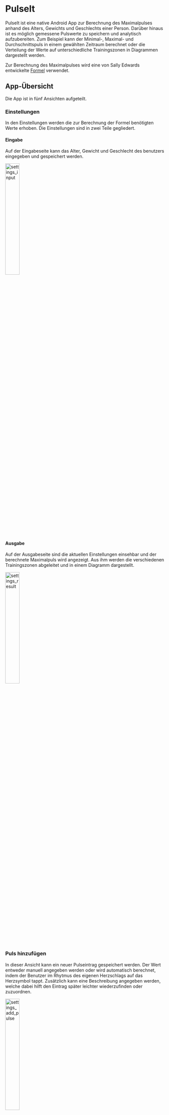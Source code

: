 # PulseIt

PulseIt ist eine native Android App zur Berechnung des Maximalpulses anhand des Alters, Gewichts und Geschlechts einer Person.
Darüber hinaus ist es möglich gemessene Pulswerte zu speichern und analytisch aufzubereiten. Zum Beispiel kann der Minimal-, Maximal- und Durchschnittspuls in einem gewählten Zeitraum berechnet oder die Verteilung der Werte auf unterschiedliche Trainingszonen in Diagrammen dargestellt werden.

Zur Berechnung des Maximalpulses wird eine von Sally Edwards entwickelte [Formel](https://de.wikipedia.org/wiki/Maximalpuls#Sally_Edwards) verwendet.

## App-Übersicht

Die App ist in fünf Ansichten aufgeteilt.

### Einstellungen

In den Einstellungen werden die zur Berechnung der Formel benötigten Werte erhoben. Die Einstellungen sind in zwei Teile gegliedert.

#### Eingabe

Auf der Eingabeseite kann das Alter, Gewicht und Geschlecht des benutzers eingegeben und gespeichert werden.

<img alt="settings_input" src="./screenshots/screenshot_settings_input.jpg" width="30%">

#### Ausgabe

Auf der Ausgabeseite sind die aktuellen Einstellungen einsehbar und der berechnete Maximalpuls wird angezeigt. Aus ihm werden die verschiedenen Trainingszonen abgeleitet und in einem Diagramm dargestellt.

<img alt="settings_result" src="./screenshots/screenshot_settings_result.jpg" width="30%">

### Puls hinzufügen

In dieser Ansicht kann ein neuer Pulseintrag gespeichert werden. Der Wert entweder manuell angegeben werden oder wird automatisch berechnet, indem der Benutzer im Rhytmus des eigenen Herzschlags auf das Herzsymbol tappt. Zusätzlich kann eine Beschreibung angegeben werden, welche dabei hilft den Eintrag später leichter wiederzufinden oder zuzuordnen.

<img alt="settings_add_pulse" src="./screenshots/screenshot_add_pulse.jpg" width="30%">

### Verlauf

Im Verlauf befindet sich eine Übersicht aller gespeicherten Pulseinträge nach Datum sortiert. Über das Lupensymbol kann nach dem Beschreibungstext eines Eintrags gesucht werden. Zum Löschen eines Eintrags kann dieser nach links gewischt werden. Der Löschvorgang kann im Anschluss kurzzeitig rückgängig gemacht werden.

<img alt="settings_history" src="./screenshots/screenshot_history.jpg" width="30%">

#### Details

Wird ein Eintrag angetippt öffnet sich eine Detailansicht in der die zum Puls zugehörigen Einstellungen und Einteilung in die Trainingszonen angezeigt werden. Per Tap auf das Teilen-Symbol kann die Detailansicht als Bild in anderen Apps geteilt werden.

<img alt="settings_details" src="./screenshots/screenshot_details.jpg" width="30%">

### Analyse

In der Analyseansicht werden der Minimal-, Maximal- und Durchschnittspuls in einem ausgewählten Zeitraum berechnet. Zudem ist die Verteilung der Pulseinträge auf die verschiedenen Trainingszonen in einem Tortendiagramm erkennbar. Per Tap auf das Teilen-Symbol kann die Analyseansicht als Bild in anderen Apps geteilt werden.

<img alt="settings_analytics" src="./screenshots/screenshot_analytics.jpg" width="30%">

### Info

Die Infoansicht enthält informationen zur verwendeten Formel, den zulässigen Eingabewerten und Erklärungen zu den verschiedenen Trainingszonen. Außerdem enthält sie diese kleine App-Übersicht.

<img alt="settings_info1" src="./screenshots/screenshot_info1.jpg" width="30%"> <img alt="settings_info2" src="./screenshots/screenshot_info2.jpg" width="30%">

## Sonstiges

- Die App verwendet die Bibliothek [MPAndroidChart](https://github.com/PhilJay/MPAndroidChart) zur Darstellung der Diagramme
- Die Symbole stammen von der [Material Design](https://material.io/resources/icons/) Seite
- weitere Symbole stammen von flaticon vom Autor [Freepik](https://www.flaticon.com/authors/freepik)
- deutsch ist die einzige aktuell unterstützte Sprache
- Die App verwendet die Bibliothek [MathView](https://github.com/jianzhongli/MathView) zur Darstellung von mathematischen Formeln
- Die Interpretationen der verschiedenen Trainingszonen stammen von [Lauftechnik.de](https://lauftechnik.de/52-Die-5-Herzfrequenzzonen-den-optimalen-Trainingspuls-berechnen.htm)

---

# PulseIt (english)

PulseIt is a native Android app for calculating the maximum heart rate based on the age, weight and gender of a person.
In addition, it is possible to save measured pulse values and prepare them for analysis. For example, the minimum, maximum and average pulse can be calculated in a selected period of time or the distribution of the values across different training zones can be shown in diagrams.

A [formula](https://de.wikipedia.org/wiki/Maximalpuls#Sally_Edwards) developed by Sally Edwards is used to calculate the maximum pulse.

## App-Overview

The app is divided into five views.

### Settings

The settings required to calculate the formula are recorded in the settings view. The settings are divided into two parts.

#### Input

The age, weight and gender of the user can be entered and saved on the input page.

<img alt="settings_input" src="./screenshots/screenshot_settings_input.jpg" width="30%">

#### Result

The current settings can be viewed on the output page where also the calculated maximum pulse is displayed. The various training zones are derived from it and shown in a diagram.

<img alt="settings_result" src="./screenshots/screenshot_settings_result.jpg" width="30%">

### Add pulse

A new pulse entry can be saved in this view. The value can either be entered manually or is calculated automatically by the user tapping the heart symbol in rhythm with his own heartbeat. In addition, a description can be given, which helps to find or assign the entry later more easily.

<img alt="settings_add_pulse" src="./screenshots/screenshot_add_pulse.jpg" width="30%">

### History

In the history view is an overview of all saved pulse entries sorted by date. The magnifying glass symbol can be used to search for the description text of an entry. To delete an entry, it can be swiped to the left. The deletion process can be undone shortly afterwards.

<img alt="settings_history" src="./screenshots/screenshot_history.jpg" width="30%">

#### Details

If an entry is tapped, a detailed view opens in which the settings associated with the pulse and the division into the training zones are displayed. By clicking on the share icon, the detailed view can be shared as an image in other apps.

<img alt="settings_details" src="./screenshots/screenshot_details.jpg" width="30%">

### Analytics

In the analysis view, the minimum, maximum and average pulse are calculated in a selected period. In addition, the distribution of the pulse entries across the different training zones can be seen in a pie chart. By clicking on the share icon, the analysis view can be shared as an image in other apps.

<img alt="settings_analytics" src="./screenshots/screenshot_analytics.jpg" width="30%">

### Info

The info view contains information on the formula used, the permissible input values and explanations for the different training zones. It also contains this small app overview.

<img alt="settings_info1" src="./screenshots/screenshot_info1.jpg" width="30%"> <img alt="settings_info2" src="./screenshots/screenshot_info2.jpg" width="30%">

## Others

- This App uses the library [MPAndroidChart](https://github.com/PhilJay/MPAndroidChart) to display charts
- The icons are from [Material Design](https://material.io/resources/icons/)
- further icons are from flaticon by the author [Freepik](https://www.flaticon.com/authors/freepik)
- at the moment the only supportet language is german
- This App uses the library [MathView](https://github.com/jianzhongli/MathView) to display mathematical formulas
- The interpretations of the different training zones are from [Lauftechnik.de](https://lauftechnik.de/52-Die-5-Herzfrequenzzonen-den-optimalen-Trainingspuls-berechnen.htm)
